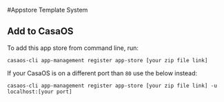 #Appstore Template System

## Add to CasaOS

To add this app store from command line, run:

```shell
casaos-cli app-management register app-store [your zip file link]
```
If your CasaOS is on a different port than `80` use the below instead:

```shell
casaos-cli app-management register app-store [your zip file link] -u localhost:[your port]
```